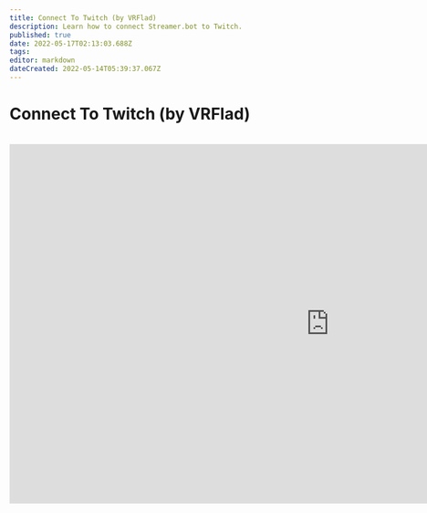```yaml
---
title: Connect To Twitch (by VRFlad)
description: Learn how to connect Streamer.bot to Twitch.
published: true
date: 2022-05-17T02:13:03.688Z
tags: 
editor: markdown
dateCreated: 2022-05-14T05:39:37.067Z
---
```


# Connect To Twitch (by VRFlad)
<br>
<iframe width="1120" height="630" src="https://www.youtube.com/embed/7MkzsxgfVgg" title="YouTube video player" frameborder="0" allow="accelerometer; autoplay; clipboard-write; encrypted-media; gyroscope; picture-in-picture" allowfullscreen></iframe>